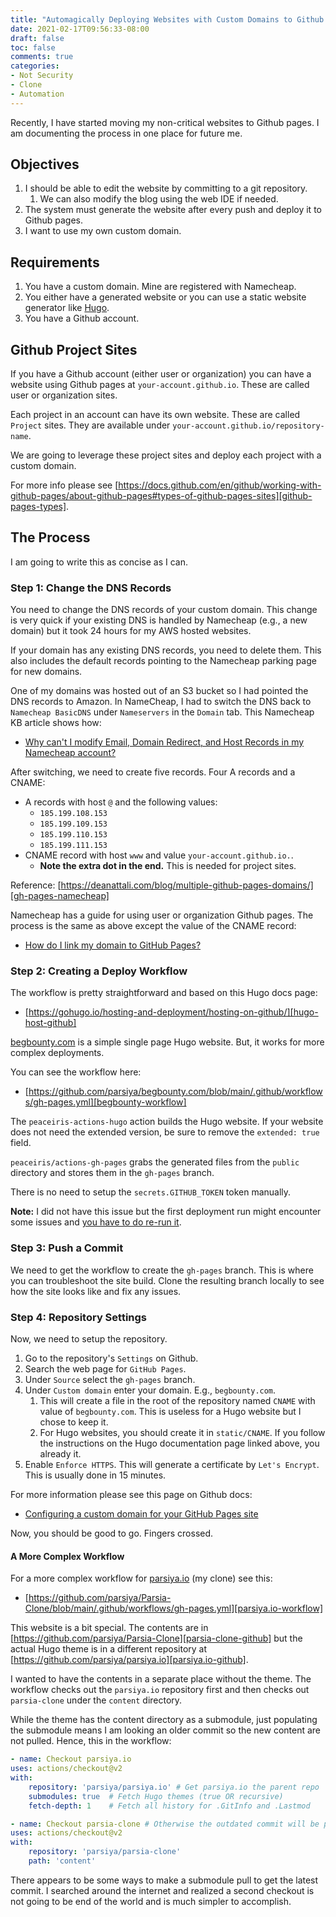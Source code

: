 ```yaml
---
title: "Automagically Deploying Websites with Custom Domains to Github Pages"
date: 2021-02-17T09:56:33-08:00
draft: false
toc: false
comments: true
categories:
- Not Security
- Clone
- Automation
---
```


Recently, I have started moving my non-critical websites to Github pages. I am
documenting the process in one place for future me.

<!--more-->

## Objectives

1. I should be able to edit the website by committing to a git repository.
    1. We can also modify the blog using the web IDE if needed.
2. The system must generate the website after every push and deploy it to Github
   pages.
3. I want to use my own custom domain.

## Requirements

1. You have a custom domain. Mine are registered with Namecheap.
2. You either have a generated website or you can use a static
   website generator like [Hugo][hugo].
3. You have a Github account.

[hugo]: https://gohugo.io

## Github Project Sites
If you have a Github account (either user or organization) you can have a
website using Github pages at `your-account.github.io`. These are called user or
organization sites.

Each project in an account can have its own website. These are called `Project`
sites. They are available under `your-account.github.io/repository-name`.

We are going to leverage these project sites and deploy each project with a
custom domain.

For more info please see
[https://docs.github.com/en/github/working-with-github-pages/about-github-pages#types-of-github-pages-sites][github-pages-types].

[github-pages-types]: https://docs.github.com/en/github/working-with-github-pages/about-github-pages#types-of-github-pages-sites

## The Process
I am going to write this as concise as I can.

### Step 1: Change the DNS Records
You need to change the DNS records of your custom domain. This change is very
quick if your existing DNS is handled by Namecheap (e.g., a new domain) but it
took 24 hours for my AWS hosted websites.

If your domain has any existing DNS records, you need to delete them. This also
includes the default records pointing to the Namecheap parking page for new
domains.

One of my domains was hosted out of an S3 bucket so I had pointed the DNS
records to Amazon. In NameCheap, I had to switch the DNS back to `Namecheap
BasicDNS` under `Nameservers` in the `Domain` tab. This Namecheap KB article
shows how:

* [Why can't I modify Email, Domain Redirect, and Host Records in my Namecheap account?][namecheap-basic-dns]

[namecheap-basic-dns]: https://www.namecheap.com/support/knowledgebase/article.aspx/323/46/why-cant-i-modify-email-domain-redirect-and-host-records-in-my-namecheap-account/

After switching, we need to create five records. Four A records and a CNAME:

* A records with host `@` and the following values:
    * `185.199.108.153`
    * `185.199.109.153`
    * `185.199.110.153`
    * `185.199.111.153`
* CNAME record with host `www` and value `your-account.github.io.`.
    * **Note the extra dot in the end.** This is needed for project sites.

Reference: [https://deanattali.com/blog/multiple-github-pages-domains/][gh-pages-namecheap]

[gh-pages-namecheap]: https://deanattali.com/blog/multiple-github-pages-domains/

Namecheap has a guide for using user or organization Github pages. The process
is the same as above except the value of the CNAME record:

* [How do I link my domain to GitHub Pages?][namecheap-github-pages]

[namecheap-github-pages]: https://www.namecheap.com/support/knowledgebase/article.aspx/9645/2208/how-do-i-link-my-domain-to-github-pages/

### Step 2: Creating a Deploy Workflow
The workflow is pretty straightforward and based on this Hugo docs page:

* [https://gohugo.io/hosting-and-deployment/hosting-on-github/][hugo-host-github]

[hugo-host-github]: https://gohugo.io/hosting-and-deployment/hosting-on-github/

[begbounty.com][begbounty] is a simple single page Hugo website. But, it works
for more complex deployments.

You can see the workflow here:

* [https://github.com/parsiya/begbounty.com/blob/main/.github/workflows/gh-pages.yml][begbounty-workflow]

[begbounty]: https://begbounty.com
[begbounty-workflow]: https://github.com/parsiya/begbounty.com/blob/main/.github/workflows/gh-pages.yml

The `peaceiris-actions-hugo` action builds the Hugo website. If your website
does not need the extended version, be sure to remove the `extended: true`
field.

`peaceiris/actions-gh-pages` grabs the generated files from the `public`
directory and stores them in the `gh-pages` branch.

There is no need to setup the `secrets.GITHUB_TOKEN` token manually.

**Note:** I did not have this issue but the first deployment run might encounter
some issues and [you have to do re-run it][first-run].

[first-run]: https://github.com/peaceiris/actions-gh-pages#%EF%B8%8F-first-deployment-with-github_token

### Step 3: Push a Commit
We need to get the workflow to create the `gh-pages` branch. This is where you
can troubleshoot the site build. Clone the resulting branch locally to see how
the site looks like and fix any issues.

### Step 4: Repository Settings
Now, we need to setup the repository.

1. Go to the repository's `Settings` on Github.
2. Search the web page for `GitHub Pages`.
3. Under `Source` select the `gh-pages` branch.
4. Under `Custom domain` enter your domain. E.g., `begbounty.com`.
    1. This will create a file in the root of the repository named `CNAME` with
       value of `begbounty.com`. This is useless for a Hugo website but I chose
       to keep it.
    2. For Hugo websites, you should create it in `static/CNAME`. If you follow
       the instructions on the Hugo documentation page linked above, you already
       it.
5. Enable `Enforce HTTPS`. This will generate a certificate by `Let's Encrypt`.
   This is usually done in 15 minutes.

For more information please see this page on Github docs:

* [Configuring a custom domain for your GitHub Pages site][github-custom-domain]

[github-custom-domain]: https://docs.github.com/en/github/working-with-github-pages/configuring-a-custom-domain-for-your-github-pages-site

Now, you should be good to go. Fingers crossed.

#### A More Complex Workflow
For a more complex workflow for [parsiya.io][parsiya.io] (my clone) see this:

* [https://github.com/parsiya/Parsia-Clone/blob/main/.github/workflows/gh-pages.yml][parsiya.io-workflow]

[parsiya.io]: https://parsiya.io
[parsiya.io-workflow]: https://github.com/parsiya/Parsia-Clone/blob/main/.github/workflows/gh-pages.yml

This website is a bit special. The contents are in
[https://github.com/parsiya/Parsia-Clone][parsia-clone-github] but the actual
Hugo theme is in a different repository at
[https://github.com/parsiya/parsiya.io][parsiya.io-github].

I wanted to have the contents in a separate place without the theme. The
workflow checks out the `parsiya.io` repository first and then checks out
`parsia-clone` under the `content` directory.

[parsia-clone-github]: https://github.com/parsiya/Parsia-Clone
[parsiya.io-github]: https://github.com/parsiya/parsiya.io

While the theme has the content directory as a submodule, just populating the
submodule means I am looking an older commit so the new content are not pulled.
Hence, this in the workflow:

```yaml
- name: Checkout parsiya.io
uses: actions/checkout@v2
with:
    repository: 'parsiya/parsiya.io' # Get parsiya.io the parent repo
    submodules: true  # Fetch Hugo themes (true OR recursive)
    fetch-depth: 1    # Fetch all history for .GitInfo and .Lastmod

- name: Checkout parsia-clone # Otherwise the outdated commit will be pulled
uses: actions/checkout@v2
with:
    repository: 'parsiya/parsia-clone'
    path: 'content'
```

There appears to be some ways to make a submodule pull to get the latest commit.
I searched around the internet and realized a second checkout is not going to be
end of the world and is much simpler to accomplish.
